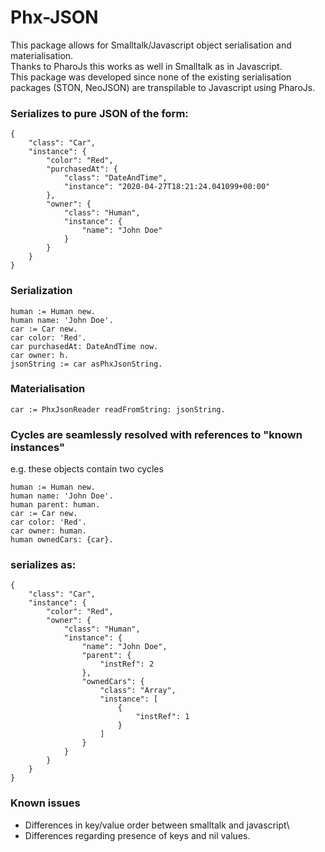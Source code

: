 # Phx-JSON
This package allows for Smalltalk/Javascript object serialisation and materialisation.\
Thanks to PharoJs this works as well in Smalltalk as in Javascript.\
This package was developed since none of the existing serialisation packages (STON, NeoJSON) are transpilable to Javascript using PharoJs.

### Serializes to pure JSON of the form:
```
{
	"class": "Car",
	"instance": {
		"color": "Red",
		"purchasedAt": {
			"class": "DateAndTime",
			"instance": "2020-04-27T18:21:24.041099+00:00"
		},
		"owner": {
			"class": "Human",
			"instance": {
				"name": "John Doe"
			}
		}
	}
}
```

### Serialization
```
human := Human new.
human name: 'John Doe'.
car := Car new.
car color: 'Red'.
car purchasedAt: DateAndTime now.
car owner: h.
jsonString := car asPhxJsonString.
```

### Materialisation
```
car := PhxJsonReader readFromString: jsonString.
```

### Cycles are seamlessly resolved with references to "known instances"
e.g. these objects contain two cycles
```
human := Human new.
human name: 'John Doe'.
human parent: human.
car := Car new.
car color: 'Red'.
car owner: human.
human ownedCars: {car}.
```

### serializes as:
```
{
	"class": "Car",
	"instance": {
		"color": "Red",
		"owner": {
			"class": "Human",
			"instance": {
				"name": "John Doe",
				"parent": {
					"instRef": 2
				},
				"ownedCars": {
					"class": "Array",
					"instance": [
						{
							"instRef": 1
						}
					]
				}
			}
		}
	}
}
```


### Known issues
* Differences in key/value order between smalltalk and javascript\
* Differences regarding presence of keys and nil values.
